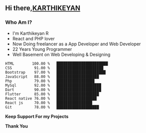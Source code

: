 ## Hi there,<a href="https://rkarthikeyan-portfolio.web.app/" >KARTHIKEYAN</a> 
### Who Am  I?

  * I'm Karthikeyan R
  * React and PHP lover
  * Now Doing freelancer as a App Developer and Web Developer
  * 22 Years Young Programmer
  * Well Basement on Web Developing & Designing


```text
HTML        100.00 %   ███████████████████████  
CSS          91.00 %   █████████████████████    
Bootstrap    97.00 %   ██████████████████████         
JavaScript   88.00 %   ███████████████████           
Php          79.00 %   █████████████████        
MySql        92.00 %   ████████████████████
Dart         90.00 %   ████████████████████
Flutter      85.00 %   ███████████████████  
React native 76.00 %   ██████████████████
React js     70.00 %   ████████████████          
Git          78.00 %   ███████████████████      
```



**Keep Support For my Projects**

**Thank You**
